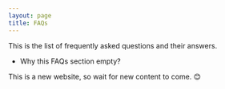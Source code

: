 ```yaml
---
layout: page
title: FAQs
---
```


This is the list of frequently asked questions and their answers.

* Why this FAQs section empty?

This is a new website, so wait for new content to come. 😊
